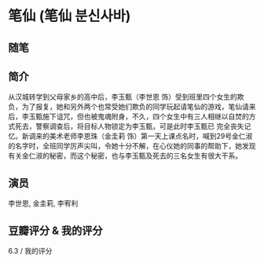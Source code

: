 # 笔仙 (笔仙 분신사바)

## 随笔

## 简介

从汉城转学到父母家乡的高中后，李玉甄（李世恩 饰）受到班里四个女生的欺负，为了报复，她和另外两个也常受她们欺负的同学玩起请笔仙的游戏，笔仙请来后，李玉甄施下诅咒，但也被鬼魂附身，不久，四个女生中有三人相继以自焚的方式死去，警察调查后，将目标人物锁定为李玉甄，可是此时李玉甄已 完全丧失记忆。新调来的美术老师李恩珠（金圭莉 饰）第一天上课点名时，喊到29号金仁淑的名字时，全班同学厉声尖叫，令她十分不解，在心仪她的同事的帮助下，她发现有关金仁淑的秘密，而这个秘密，也与李玉甄及死去的三名女生有很大干系。

## 演员

李世恩, 金圭莉, 李宥利

## 豆瓣评分 & 我的评分

6.3 / 我的评分
